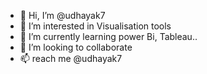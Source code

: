 - 👋 Hi, I’m @udhayak7
- 👀 I’m interested in Visualisation tools
- 🌱 I’m currently learning power Bi, Tableau..
- 💞️ I’m looking to collaborate 
- 📫 reach me @udhayak7

<!---
udhayak7/udhayak7 is a ✨ special ✨ repository because its `README.md` (this file) appears on your GitHub profile.
You can click the Preview link to take a look at your changes.
--->
